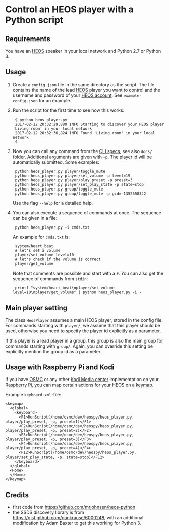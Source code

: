 # Control an HEOS player with a Python script

## Requirements

You have an [HEOS][] speaker in your local network and Python 2.7 or Python 3.

## Usage

1. Create a `config.json` file in the same directory as the script. The file
   contains the name of the lead [HEOS][] player you want to control and the
   username and password of your [HEOS account][]. See `example-config.json`
   for an example.

2. Run the script for the first time to see how this works:

        $ python heos_player.py 
        2017-02-12 20:32:29,880 INFO Starting to discover your HEOS player 'Living room' in your local network
        2017-02-12 20:32:36,824 INFO Found 'Living room' in your local network
        $
        
3. Now you can call any command from the [CLI specs][specs], see also `docs/`
   folder. Additional arguments are given with `-p`. The player id will be
   automatically submitted. Some examples:

        python heos_player.py player/toggle_mute
        python heos_player.py player/set_volume -p level=19
        python heos_player.py player/play_preset -p preset=3
        python heos_player.py player/set_play_state -p state=stop
        python heos_player.py group/toggle_mute 
        python heos_player.py group/toggle_mute -p gid=-1352658342
        
    Use the flag `--help` for a detailed help.
    
4. You can also execute a sequence of commands at once. The sequence can be
   given in a file:
   
        python heos_player.py -i cmds.txt
        
   An example for `cmds.txt` is:
   
        system/heart_beat
        # let's set a volume
        player/set_volume level=10
        # let's check if the volume is correct
        player/get_volume 

   Note that comments are possible and start with a `#`. You can also get the
   sequence of commands from `stdin`:
   
        printf "system/heart_beat\nplayer/set_volume level=10\nplayer/get_volume" | python heos_player.py -i -

[specs]: http://rn.dmglobal.com/euheos/HEOS_CLI_ProtocolSpecification.pdf
[HEOS]: http://heoslink.denon.com
[HEOS account]: http://denon.custhelp.com/app/answers/detail/a_id/1968

## Main player setting

The class `HeosPlayer` assumes a main HEOS player, stored in the config
file. For commands starting with `player/`, we assume that this player should
be used, otherwise you need to specify the player id explicitly as a parameter.

If this player is a lead player in a group, this group is also the main group
for commands starting with `group/`. Again, you can override this setting be
explicitly mention the group id as a  parameter.

    
## Usage with Raspberry Pi and Kodi

If you have [OSMC][] or any other [Kodi Media center][Kodi] implementation on
your [Raspberry Pi][raspi], you can map certain actions for your HEOS on a
[keymap][].

[OSMC]: https://osmc.tv
[raspi]: https://www.raspberrypi.org
[Kodi]: http://kodi.wiki/view/Kodi
[keymap]: http://kodi.wiki/view/Keymaps

Example `keyboard.xml`-file:
```
<keymap>
  <global>
    <keyboard>
      <F1>RunScript(/home/osmc/dev/heospy/heos_player.py, player/play_preset, -p, preset=1)</F1>
      <F2>RunScript(/home/osmc/dev/heospy/heos_player.py, player/play_preset, -p, preset=2)</F2>
      <F3>RunScript(/home/osmc/dev/heospy/heos_player.py, player/play_preset, -p, preset=3)</F3>
      <F4>RunScript(/home/osmc/dev/heospy/heos_player.py, player/play_preset, -p, preset=4)</F4>
      <F12>RunScript(/home/osmc/dev/heospy/heos_player.py, player/set_play_state, -p, state=stop)</F12>
    </keyboard>
  </global>
  <Home>
  </Home>
</keymap>
```

## Credits

- first code from <https://github.com/mrjohnsen/heos-python>
- the SSDS discovery library is from
  <https://gist.github.com/dankrause/6000248>, with an additional modification
  by Adam Baxter to get this working for Python 3.
